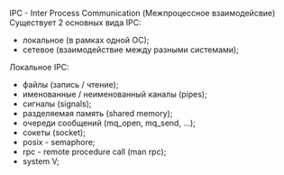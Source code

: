 IPC - Inter Process Communication (Межпроцессное взаимодейсвие)
Существует 2 основных вида IPC:
- локальное (в рамках одной ОС);
- сетевое (взаимодействие между разными системами);

Локальное IPC:
- файлы (запись / чтение);
- именованные / неименованный каналы (pipes);
- сигналы (signals);
- разделяемая память (shared memory);
- очереди сообщений (mq_open, mq_send, ...);
- сокеты (socket);
- posix - semaphore;
- rpc - remote procedure call (man rpc);
- system V;
